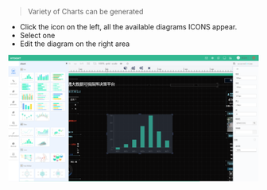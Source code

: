 > Variety of Charts can be generated

* Click the icon on the left, all the available diagrams ICONS appear.
* Select one
* Edit the diagram on the right area

![](/assets/chart_01.png)

